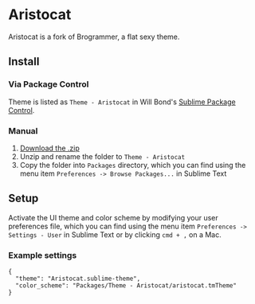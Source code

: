 # Aristocat

Aristocat is a fork of Brogrammer, a flat sexy theme.

## Install

### Via Package Control

Theme is listed as `Theme - Aristocat` in Will Bond's [Sublime Package Control](https://sublime.wbond.net).

### Manual

1. [Download the .zip](https://github.com/ddeville/aristocat-theme/archive/master.zip)
2. Unzip and rename the folder to `Theme - Aristocat`
3. Copy the folder into `Packages` directory, which you can find using the menu item `Preferences -> Browse Packages...` in Sublime Text

## Setup

Activate the UI theme and color scheme by modifying your user preferences file, which you can find using the menu item `Preferences -> Settings - User` in Sublime Text or by clicking `cmd + ,` on a Mac.

### Example settings
```
{
  "theme": "Aristocat.sublime-theme",
  "color_scheme": "Packages/Theme - Aristocat/aristocat.tmTheme"
}
```
